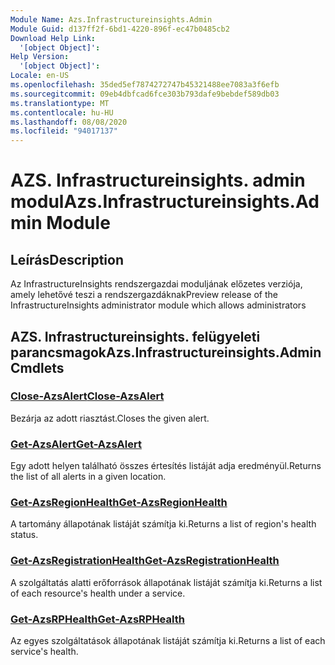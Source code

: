 ```yaml
---
Module Name: Azs.Infrastructureinsights.Admin
Module Guid: d137ff2f-6bd1-4220-896f-ec47b0485cb2
Download Help Link:
  '[object Object]': 
Help Version:
  '[object Object]': 
Locale: en-US
ms.openlocfilehash: 35ded5ef7874272747b45321488ee7083a3f6efb
ms.sourcegitcommit: 09eb4dbfcad6fce303b793dafe9bebdef589db03
ms.translationtype: MT
ms.contentlocale: hu-HU
ms.lasthandoff: 08/08/2020
ms.locfileid: "94017137"
---
```

# <span data-ttu-id="36913-101">AZS. Infrastructureinsights. admin modul</span><span class="sxs-lookup"><span data-stu-id="36913-101">Azs.Infrastructureinsights.Admin Module</span></span>
## <span data-ttu-id="36913-102">Leírás</span><span class="sxs-lookup"><span data-stu-id="36913-102">Description</span></span>
<span data-ttu-id="36913-103">Az InfrastructureInsights rendszergazdai moduljának előzetes verziója, amely lehetővé teszi a rendszergazdáknak</span><span class="sxs-lookup"><span data-stu-id="36913-103">Preview release of the InfrastructureInsights administrator module which allows administrators</span></span>  

## <span data-ttu-id="36913-104">AZS. Infrastructureinsights. felügyeleti parancsmagok</span><span class="sxs-lookup"><span data-stu-id="36913-104">Azs.Infrastructureinsights.Admin Cmdlets</span></span>
### [<span data-ttu-id="36913-105">Close-AzsAlert</span><span class="sxs-lookup"><span data-stu-id="36913-105">Close-AzsAlert</span></span>](Close-AzsAlert.md)
<span data-ttu-id="36913-106">Bezárja az adott riasztást.</span><span class="sxs-lookup"><span data-stu-id="36913-106">Closes the given alert.</span></span>

### [<span data-ttu-id="36913-107">Get-AzsAlert</span><span class="sxs-lookup"><span data-stu-id="36913-107">Get-AzsAlert</span></span>](Get-AzsAlert.md)
<span data-ttu-id="36913-108">Egy adott helyen található összes értesítés listáját adja eredményül.</span><span class="sxs-lookup"><span data-stu-id="36913-108">Returns the list of all alerts in a given location.</span></span>

### [<span data-ttu-id="36913-109">Get-AzsRegionHealth</span><span class="sxs-lookup"><span data-stu-id="36913-109">Get-AzsRegionHealth</span></span>](Get-AzsRegionHealth.md)
<span data-ttu-id="36913-110">A tartomány állapotának listáját számítja ki.</span><span class="sxs-lookup"><span data-stu-id="36913-110">Returns a list of region's health status.</span></span>

### [<span data-ttu-id="36913-111">Get-AzsRegistrationHealth</span><span class="sxs-lookup"><span data-stu-id="36913-111">Get-AzsRegistrationHealth</span></span>](Get-AzsRegistrationHealth.md)
<span data-ttu-id="36913-112">A szolgáltatás alatti erőforrások állapotának listáját számítja ki.</span><span class="sxs-lookup"><span data-stu-id="36913-112">Returns a list of each resource's health under a service.</span></span>

### [<span data-ttu-id="36913-113">Get-AzsRPHealth</span><span class="sxs-lookup"><span data-stu-id="36913-113">Get-AzsRPHealth</span></span>](Get-AzsRPHealth.md)
<span data-ttu-id="36913-114">Az egyes szolgáltatások állapotának listáját számítja ki.</span><span class="sxs-lookup"><span data-stu-id="36913-114">Returns a list of each service's health.</span></span>


